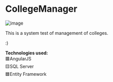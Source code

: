 # CollegeManager 
![image](https://user-images.githubusercontent.com/79454375/155453765-62772e6b-1b6d-4fb3-b1ce-9d536c22995d.png)

This is a system test of management of colleges. 

:)

<b>Technologies used:</b>
<br>
🟥AngularJS
<br>
🟨SQL Server
<br>
🟦Entity Framework
